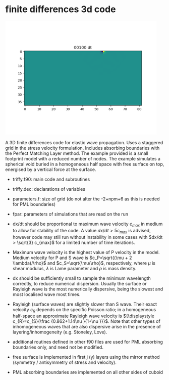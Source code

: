 finite differences 3d code
==========================
![animated wavefield plot](./Figures/output_all.gif)

A 3D finite differences code for elastic wave propagation. Uses a staggered grid in the stress velocity formulation. 
Includes absorbing boundaries with the Perfect Matching Layer method.
The example provided is a small footprint model with a reduced number of nodes. 
The example simulates a spherical void buried in a homogeneous half space with free surface on top, energised by a vertical force at the surface.

- triffy.f90: main code and subroutines
- triffy.dec: declarations of variables
- parameters.f: size of grid (do not alter the -2+npm+6 as this is needed for PML boundaries)
- fpar: parameters of simulations that are read on the run
- dx/dt should be proportional to maximum wave velocity $c_{max}$ in medium to allow for stability of the code. A value $dx/dt > 5 c_{max}$ is advised, however code may still run without instability in some cases with $dx/dt > \sqrt{3} c_{max}$ for a limited number of time iterations.
- Maximum wave velocity is the highest value of P velocity in the model. Medium velocity for P and S wave is $c_P=\sqrt{(\mu + 2 \lambda)/\rho}$ and $c_S=\sqrt{\mu/\rho}$, respectively, where $\mu$ is shear modulus, $\lambda$ is Lame parameter and $\rho$ is mass density. 
- dx should be sufficiently small to sample the minimum wavelength correctly, to reduce numerical dispersion.
Usually the surface or Rayleigh wave is the most numerically dispersive, being the slowest and most localised wave most times.  

- Rayleigh (surface waves) are slightly slower than S wave. Their exact velocity $c_R$ depends on the specific Poisson ratio; in a homogeneous half-space an approximate Rayleigh wave velocity is ${\displaystyle c_{R}=c_{S}{\frac {0.862+1.14\nu }{1+\nu }}}$. Note that other types of inhomogeneous waves that are also dispersive arise in the presence of layering/inhomogeneity (e.g. Stoneley, Love).  
- additional routines defined in other f90 files are used for PML absorbing boundaries only, and need not be modified.
- free surface is implemented in first j (y) layers using the mirror method (symmetry / antisymmetry of stress and velocity).
- PML absorbing boundaries are implemented on all other sides of cuboid
